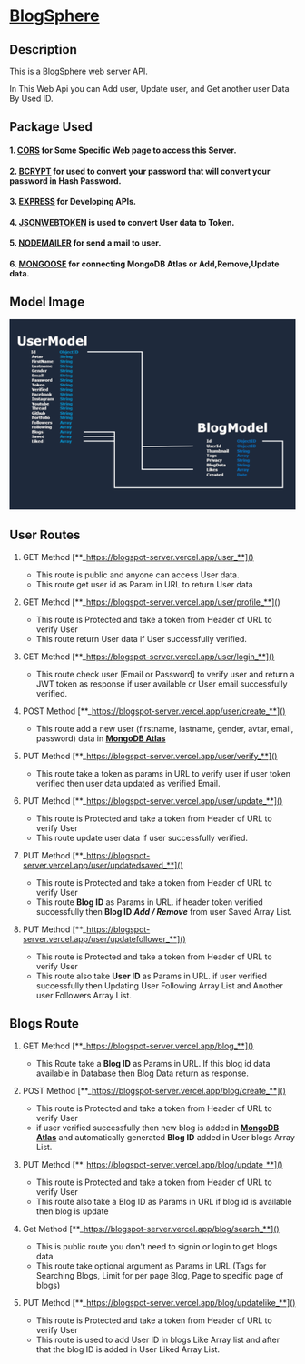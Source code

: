 # [BlogSphere](https://blogspot-server.vercel.app/)

## Description

This is a BlogSphere web server API.

In This Web Api you can Add user, Update user, and Get another user Data By Used ID.

## Package Used

#### 1. [**CORS**]() for Some Specific Web page to access this Server.

#### 2. [**BCRYPT**]() for used to convert your password that will convert your password in Hash Password.

#### 3. [**EXPRESS**]() for Developing APIs.

#### 4. [**JSONWEBTOKEN**]() is used to convert User data to Token.

#### 5. [**NODEMAILER**]() for send a mail to user.

#### 6. [**MONGOOSE**]() for connecting MongoDB Atlas or Add,Remove,Update data.

## Model Image

![Screenshot from 2023-06-09 18-52-24](/public/model.png)

## User Routes

1. GET Method [**_https://blogspot-server.vercel.app/user_**]()

    - This route is public and anyone can access User data.
    - This route get user id as Param in URL to return User data

2. GET Method [**_https://blogspot-server.vercel.app/user/profile_**]()

    - This route is Protected and take a token from Header of URL to verify User
    - This route return User data if User successfully verified.

3. GET Method [**_https://blogspot-server.vercel.app/user/login_**]()

    - This route check user [Email or Password] to verify user and return a JWT token as response if user available or User email successfully verified.

4. POST Method [**_https://blogspot-server.vercel.app/user/create_**]()

    - This route add a new user (firstname, lastname, gender, avtar, email, password) data in [**MongoDB Atlas**]()

5. PUT Method [**_https://blogspot-server.vercel.app/user/verify_**]()

    - This route take a token as params in URL to verify user if user token verified then user data updated as verified Email.

6. PUT Method [**_https://blogspot-server.vercel.app/user/update_**]()

    - This route is Protected and take a token from Header of URL to verify User
    - This route update user data if user successfully verified.

7. PUT Method [**_https://blogspot-server.vercel.app/user/updatedsaved_**]()

    - This route is Protected and take a token from Header of URL to verify User
    - This route **Blog ID** as Params in URL. if header token verified successfully then **Blog ID** **_Add / Remove_** from user Saved Array List.

8. PUT Method [**_https://blogspot-server.vercel.app/user/updatefollower_**]()
    - This route is Protected and take a token from Header of URL to verify User
    - This route also take **User ID** as Params in URL. if user verified successfully then Updating User Following Array List and Another user Followers Array List.

## Blogs Route

1. GET Method [**_https://blogspot-server.vercel.app/blog_**]()

    - This Route take a **Blog ID** as Params in URL. If this blog id data available in Database then Blog Data return as response.

2. POST Method [**_https://blogspot-server.vercel.app/blog/create_**]()

    - This route is Protected and take a token from Header of URL to verify User
    - if user verified successfully then new blog is added in [**MongoDB Atlas**]() and automatically generated **Blog ID** added in User blogs Array List.

3. PUT Method [**_https://blogspot-server.vercel.app/blog/update_**]()

    - This route is Protected and take a token from Header of URL to verify User
    - This route also take a Blog ID as Params in URL if blog id is available then blog is update

4. Get Method [**_https://blogspot-server.vercel.app/blog/search_**]()

    - This is public route you don't need to signin or login to get blogs data
    - This route take optional argument as Params in URL (Tags for Searching Blogs, Limit for per page Blog, Page to specific page of blogs)

5. PUT Method [**_https://blogspot-server.vercel.app/blog/updatelike_**]()
    - This route is Protected and take a token from Header of URL to verify User
    - This route is used to add User ID in blogs Like Array list and after that the blog ID is added in User Liked Array List.

